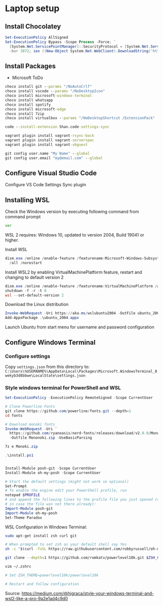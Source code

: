 # Laptop setup

## Install Chocolatey

```powershell
Set-ExecutionPolicy AllSigned
Set-ExecutionPolicy Bypass -Scope Process -Force; `
  [System.Net.ServicePointManager]::SecurityProtocol = [System.Net.ServicePointManager]::SecurityProtocol `
  -bor 3072; iex ((New-Object System.Net.WebClient).DownloadString('https://chocolatey.org/install.ps1'))
```

## Install Packages

* Microsoft ToDo

```cmd
choco install git --params "/NoAutoCrlf"
choco install vscode --params "/NoDesktopIcon"
choco install microsoft-windows-terminal
choco install whatsapp
choco install spotify
choco install microsoft-edge
choco install 7zip
choco install virtualbox --params "/NoDesktopShortcut /ExtensionPack"

code --install-extension Shan.code-settings-sync

vagrant plugin install vagrant-rsync-back
vagrant plugin install vagrant-serverspec
vagrant plugin install vagrant-vbguest

git config user.name "My Name" --global
git config user.email "my@email.com" --global
```

## Configure Visual Studio Code

Configure VS Code Settings Sync plugin

## Installing WSL

Check the Windows version by executing following command from command prompt

```cmd
ver
```

WSL 2 requires: Windows 10, updated to version 2004, Build 19041 or higher.

Install WSL

```powershell
dism.exe /online /enable-feature /featurename:Microsoft-Windows-Subsystem-Linux `
  /all /norestart
```

Install WSL2 by enabling VirtualMachinePlatform feature, restart and changing to
default version 2

```powershell
dism.exe /online /enable-feature /featurename:VirtualMachinePlatform /all /norestart
shutdown -f -r -t 0
wsl --set-default-version 2
```

Download the Linux distribution

```powershell
Invoke-WebRequest -Uri https://aka.ms/wslubuntu2004 -OutFile ubuntu_2004.appx -UseBasicParsing
Add-AppxPackage .\ubuntu_2004.appx
```

Launch Ubuntu from start menu for username and password configuration

## Configure Windows Terminal

### Configure settings

Copy `settings.json` from this directory to:
`C:\Users\%USERNAME%\AppData\Local\Packages\Microsoft.WindowsTerminal_8wekyb3d8bbwe\LocalState\settings.json`

### Style windows terminal for PowerShell and WSL

```powershell
Set-ExecutionPolicy -ExecutionPolicy RemoteSigned -Scope CurrentUser

# Clone Powerline Fonts
git clone https://github.com/powerline/fonts.git --depth=1
cd fonts

# Download monoki fonts
Invoke-WebRequest -Uri `
  https://github.com/ryanoasis/nerd-fonts/releases/download/v2.0.0/Mononoki.zip `
  -Outfile Mononoki.zip -UseBasicParsing

7z e Monoki.zip

.\install.ps1


Install-Module posh-git -Scope CurrentUser
Install-Module oh-my-posh -Scope CurrentUser

# Start the default settings (might not work so optional)
Set-Prompt
# To enable the engine edit your PowerShell profile, run
notepad $PROFILE
# and append the following lines to the profile file you just opened (or created
# in case the file was not there already):
Import-Module posh-git
Import-Module oh-my-posh
Set-Theme Paradox
```

WSL Configuration in Windows Terminal:

```sh
sudo apt-get install zsh curl git

# When prompted to set zsh as your default shell say Yes
sh -c "$(curl -fsSL https://raw.githubusercontent.com/robbyrussell/oh-my-zsh/master/tools/install.sh)"

git clone --depth=1 https://github.com/romkatv/powerlevel10k.git $ZSH_CUSTOM/themes/powerlevel10k

vim ~/.zshrc

# Set ZSH_THEME=powerlevel10k/powerlevel10k

# Restart and follow configuration
```

Source: <https://medium.com/@hjgraca/style-your-windows-terminal-and-wsl2-like-a-pro-9a2e1ad4c9d0>

